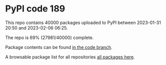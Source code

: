 # PyPI code 189

This repo contains 40000 packages uploaded to PyPI between 
2023-01-31 20:50 and 2023-02-06 06:25.

The repo is 69% (27981/40000) complete.

Package contents can be found [in the code branch](https://github.com/pypi-data/pypi-mirror-189/tree/code/packages).

A browsable package list for all repositories [all packages here](https://pypi-data.github.io/website/repositories/pypi-mirror-189).


